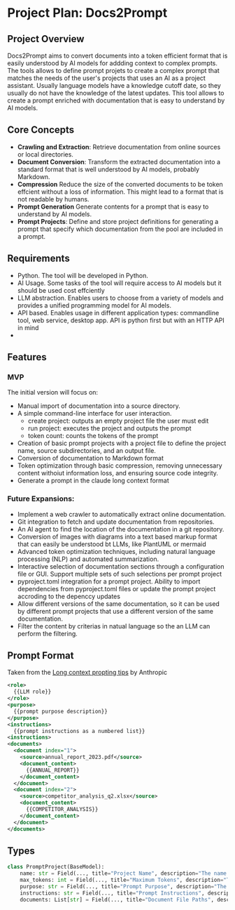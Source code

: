
# Project Plan: Docs2Prompt

## Project Overview
Docs2Prompt aims to convert documents into a token efficient format that is easily understood by AI models for addding context to complex prompts. The tools allows to define prompt projets to create a complex prompt that matches the needs of the user's projects that uses an AI as a project assistant. Usually language models have a knowledge cutoff date, so they usually do not have the knowledge of the latest updates. This tool allows to create a prompt enriched with documentation that is easy to understand by AI models.

## Core Concepts
- **Crawling and Extraction**: Retrieve documentation from online sources or local directories.
- **Document Conversion**: Transform the extracted documentation into a standard format that is well understood by AI models, probably Markdown.
- **Compression** Reduce the size of the converted documents to be token effcient without a loss of information. This might lead to a format that is not readable by humans.
- **Prompt Generation** Generate contents for a prompt that is easy to understand by AI models.
- **Prompt Projects**: Define and store project definitions for generating a prompt that specify which documentation from the pool are included in a prompt.

## Requirements
- Python. The tool will be developed in Python.
- AI Usage. Some tasks of the tool will require access to AI models but it should be used cost effciently
- LLM abstraction. Enables users to choose from a variety of models and provides a unified programming model for AI models.
- API based. Enables usage in different application types: commandline tool, web service, desktop app. API is python first but with an HTTP API in mind
- 

## Features

### MVP
The initial version will focus on:
- Manual import of documentation into a source directory.
- A simple command-line interface for user interaction.
  - create project: outputs an empty project file the user must edit
  - run project: executes the project and outputs the prompt
  - token count: counts the tokens of the prompt
- Creation of basic prompt projects with a project file to define the project name, source subdirectories, and an output file.
- Conversion of documentation to Markdown format
- Token optimization through basic compression, removing unnecessary content withoiut information loss, and ensuring source code integrity.
- Generate a prompt in the claude long context format

### Future Expansions:
- Implement a web crawler to automatically extract online documentation.
- Git integration to fetch and update documentation from repositories.
- An AI agent to find the location of the documentation in a git repository.
- Conversion of images with diagrams into a text based markup format that can easily be understood bt LLMs, like PlantUML or mermaid
- Advanced token optimization techniques, including natural language processing (NLP) and automated summarization.
- Interactive selection of documentation sections through a configuration file or GUI. Support multiple sets of such selections per prompt project
- pyproject.toml integration for a prompt project. Ability to import dependencies from pyproject.toml files or update the prompt project accroding to the depenccy updates
- Allow different versions of the same documentation, so it can be used by different prompt projects that use a different version of the same documentation.
- Filter the content by criterias in natual language so the an LLM can perform the filtering.

## Prompt Format
Taken from the [Long context propting tips](https://docs.anthropic.com/en/docs/build-with-claude/prompt-engineering/long-context-tips) by Anthropic
```xml
<role>
  {{LLM role}}
</role>
<purpose>
  {{prompt purpose description}}
</purpose>
<instructions>
  {{prompt instructions as a numbered list}}
<instructions>
<documents>
  <document index="1">
    <source>annual_report_2023.pdf</source>
    <document_content>
      {{ANNUAL_REPORT}}
    </document_content>
  </document>
  <document index="2">
    <source>competitor_analysis_q2.xlsx</source>
    <document_content>
      {{COMPETITOR_ANALYSIS}}
    </document_content>
  </document>
</documents>
```

## Types
```python
class PromptProject(BaseModel):
    name: str = Field(..., title="Project Name", description="The name of the prompt project.")
    max_tokens: int = Field(..., title="Maximum Tokens", description="The maximum number of tokens allowed for the generated prompt.")
    purpose: str = Field(..., title="Prompt Purpose", description="The purpose of the prompt being generated.")
    instructions: str = Field(..., title="Prompt Instructions", description="Specific instructions or guidelines for the prompt generation.")
    documents: List[str] = Field(..., title="Document File Paths", description="List of file paths to the documents that will be included in the prompt.")
```
